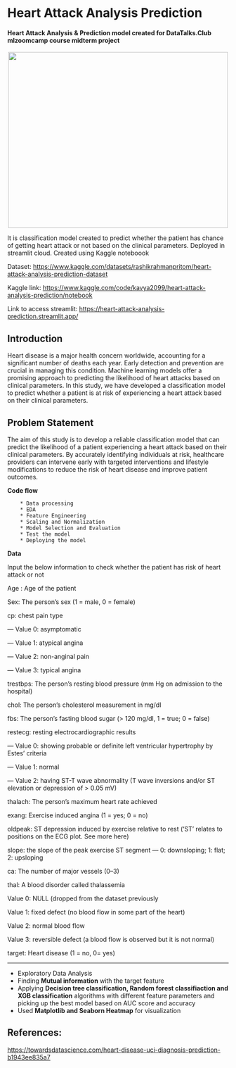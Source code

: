 
# Heart Attack Analysis Prediction

#### Heart Attack Analysis &amp; Prediction model created for DataTalks.Club mlzoomcamp course midterm project
<p align="center">
<img src="https://cdn.dribbble.com/users/2154580/screenshots/6452241/atemlos_loop_heart_v1.0_chriseff_dribbble.gif" width="500" height="400" />
</p>


It is classification model created to predict whether the patient has chance of getting heart attack or not based on the clinical parameters. Deployed in streamlit cloud.
Created using Kaggle noteboook

Dataset: https://www.kaggle.com/datasets/rashikrahmanpritom/heart-attack-analysis-prediction-dataset

Kaggle link: https://www.kaggle.com/code/kavya2099/heart-attack-analysis-prediction/notebook

Link to access streamlit: https://heart-attack-analysis-prediction.streamlit.app/

## Introduction

Heart disease is a major health concern worldwide, accounting for a significant number of deaths each year. Early detection and prevention are crucial in managing this condition. Machine learning models offer a promising approach to predicting the likelihood of heart attacks based on clinical parameters. In this study, we have developed a classification model to predict whether a patient is at risk of experiencing a heart attack based on their clinical parameters.

## Problem Statement

The aim of this study is to develop a reliable classification model that can predict the likelihood of a patient experiencing a heart attack based on their clinical parameters. By accurately identifying individuals at risk, healthcare providers can intervene early with targeted interventions and lifestyle modifications to reduce the risk of heart disease and improve patient outcomes.

**Code flow**

        * Data processing
        * EDA
        * Feature Engineering
        * Scaling and Normalization
        * Model Selection and Evaluation
        * Test the model
        * Deploying the model

**Data**

Input the below information to check whether the patient has risk of heart attack or not

Age : Age of the patient

Sex: The person’s sex (1 = male, 0 = female)


cp: chest pain type

— Value 0: asymptomatic

— Value 1: atypical angina

— Value 2: non-anginal pain

— Value 3: typical angina


trestbps: The person’s resting blood pressure (mm Hg on admission to the hospital)

chol: The person’s cholesterol measurement in mg/dl

fbs: The person’s fasting blood sugar (> 120 mg/dl, 1 = true; 0 = false)

restecg: resting electrocardiographic results

— Value 0: showing probable or definite left ventricular hypertrophy by Estes’ criteria

— Value 1: normal

— Value 2: having ST-T wave abnormality (T wave inversions and/or ST elevation or depression of > 0.05 mV)

thalach: The person’s maximum heart rate achieved

exang: Exercise induced angina (1 = yes; 0 = no)

oldpeak: ST depression induced by exercise relative to rest (‘ST’ relates to positions on the ECG plot. See more here)

slope: the slope of the peak exercise ST segment — 0: downsloping; 1: flat; 2: upsloping

ca: The number of major vessels (0–3)

thal: A blood disorder called thalassemia 

Value 0: NULL (dropped from the dataset previously

Value 1: fixed defect (no blood flow in some part of the heart)

Value 2: normal blood flow

Value 3: reversible defect (a blood flow is observed but it is not normal)

target: Heart disease (1 = no, 0= yes)


-------------------------------------------------------------------------------------------------------------------------------------------------------------

- Exploratory Data Analysis
- Finding **Mutual information** with the target feature
- Applying **Decision tree classification, Random forest classifiaction and XGB classification** algorithms with different feature parameters and picking up the best model based on AUC score and accuracy
- Used **Matplotlib and Seaborn Heatmap** for visualization

## References:

https://towardsdatascience.com/heart-disease-uci-diagnosis-prediction-b1943ee835a7

